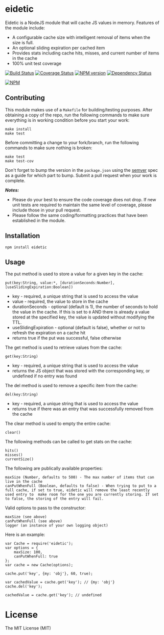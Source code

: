 # eidetic

Eidetic is a NodeJS module that will cache JS values in memory. Features of the module include:

* A configurable cache size with intelligent removal of items when the size is full.
* An optional sliding expiration per cached item
* Provides stats including cache hits, misses, and current number of items in the cache
* 100% unit test coverage

[![Build Status](https://secure.travis-ci.org/mac-/eidetic.png)](http://travis-ci.org/mac-/eidetic)
[![Coverage Status](https://coveralls.io/repos/mac-/eidetic/badge.png)](https://coveralls.io/r/mac-/eidetic)
[![NPM version](https://badge.fury.io/js/eidetic.png)](http://badge.fury.io/js/eidetic)
[![Dependency Status](https://david-dm.org/mac-/eidetic.png)](https://david-dm.org/mac-/eidetic)

[![NPM](https://nodei.co/npm/eidetic.png?downloads=true&stars=true)](https://nodei.co/npm/eidetic/)

## Contributing

This module makes use of a `Makefile` for building/testing purposes. After obtaining a copy of the repo, run the following commands to make sure everything is in working condition before you start your work:

	make install
	make test

Before committing a change to your fork/branch, run the following commands to make sure nothing is broken:

	make test
	make test-cov

Don't forget to bump the version in the `package.json` using the [semver](http://semver.org/spec/v2.0.0.html) spec as a guide for which part to bump. Submit a pull request when your work is complete.

***Notes:***
* Please do your best to ensure the code coverage does not drop. If new unit tests are required to maintain the same level of coverage, please include those in your pull request.
* Please follow the same coding/formatting practices that have been established in the module.

## Installation

	npm install eidetic

## Usage

The put method is used to store a value for a given key in the cache:

	put(key:String, value:*, [durationSeconds:Number], [useSlidingExpiration:Boolean])

* key - required, a unique string that is used to access the value
* value - required, the value to store in the cache
* durationSeconds - optional (default is 1), the number of seconds to hold the value in the cache. If this is set to `0` AND there is already a value stored at the specified key, the value is updated without modifying the TTL.
* useSlidingExpiration - optional (default is false), whether or not to refresh the expiration on a cache hit
* returns true if the put was successful, false otherwise

The get method is used to retrieve values from the cache:

	get(key:String)

* key - required, a unique string that is used to access the value
* returns the JS object that was stored with the corresponding key, or undefined if no entry was found

The del method is used to remove a specific item from the cache:

	del(key:String)

* key - required, a unique string that is used to access the value
* returns true if there was an entry that was successfully removed from the cache

The clear method is used to empty the entire cache:

	clear()

The following methods can be called to get stats on the cache:

	hits()
	misses()
	currentSize()

The following are publically available properties:
	
	maxSize (Number, defaults to 500) - The max number of items that can live in the cache
	canPutWhenFull (Boolean, defaults to false) - When trying to put to a full cache, if set to true, eidetic will remove the least recently used entry to  make room for the one you are currently storing. If set to false, the storing of the entry will fail.

Valid options to pass to the constructor:
	
	maxSize (see above)
	canPutWhenFull (see above)
	logger (an instance of your own logging object)

Here is an example:

	var Cache = require('eidetic');
	var options = {
		maxSize: 100,
		canPutWhenFull: true
	};
	var cache = new Cache(options);

	cache.put('key', {my: 'obj'}, 60, true);
	
	var cachedValue = cache.get('key'); // {my: 'obj'}
	cache.del('key');

	cachedValue = cache.get('key'); // undefined
		

# License

The MIT License (MIT)
